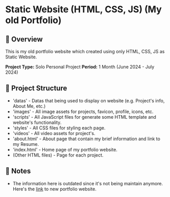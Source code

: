 # Static Website (HTML, CSS, JS) (My old Portfolio)

## 💬 Overview
This is my old portfolio website which created using only HTML, CSS, JS as Static Website.

**Project Type:** Solo Personal Project
**Period:** 1 Month (June 2024 - July 2024)

## 📁 Project Structure
- 'datas' - Datas that being used to display on website (e.g. Project's info, About Me, etc.)
- 'images' - All image assets for projects, favicon, profile, icons, etc.
- 'scripts' - All JavaScript files for generate some HTML template and website's functionality.
- 'styles' - All CSS files for styling each page.
- 'videos' - All video assets for project's.
- 'about.html' - About page that contain my brief information and link to my Resume.
- 'index.html' - Home page of my portfolio website.
- (Other HTML files) - Page for each project.

## 📌 Notes
- The information here is outdated since it's not being maintain anymore. Here's the [link](https://vatsapon.gitlab.io/portfolio/) to new portfolio website.
